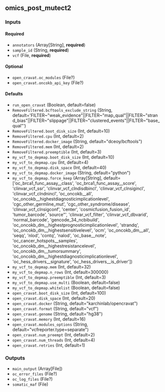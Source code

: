 
## omics_post_mutect2

### Inputs

#### Required

  * `annotators` (Array[String], **required**)
  * `sample_id` (String, **required**)
  * `vcf` (File, **required**)

#### Optional

  * `open_cravat.oc_modules` (File?)
  * `open_cravat.oncokb_api_key` (File?)

#### Defaults

  * `run_open_cravat` (Boolean, default=false)
  * `RemoveFiltered.bcftools_exclude_string` (String, default='FILTER~"weak_evidence"||FILTER~"map_qual"||FILTER~"strand_bias"||FILTER~"slippage"||FILTER~"clustered_events"||FILTER~"base_qual"')
  * `RemoveFiltered.boot_disk_size` (Int, default=10)
  * `RemoveFiltered.cpu` (Int, default=2)
  * `RemoveFiltered.docker_image` (String, default="dceoy/bcftools")
  * `RemoveFiltered.mem` (Int, default=2)
  * `RemoveFiltered.preemptible` (Int, default=3)
  * `my_vcf_to_depmap.boot_disk_size` (Int, default=10)
  * `my_vcf_to_depmap.cpu` (Int, default=4)
  * `my_vcf_to_depmap.disk_space` (Int, default=40)
  * `my_vcf_to_depmap.docker_image` (String, default="python")
  * `my_vcf_to_depmap.force_keep` (Array[String], default=['oc_brca1_func_assay__class', 'oc_brca1_func_assay__score', 'clinvar_vcf_ssr', 'clinvar_vcf_clndisdbincl', 'clinvar_vcf_clnsigincl', 'clinvar_vcf_clndnincl', 'oc_oncokb__all', 'oc_oncokb__highestdiagnosticimplicationlevel', 'cgc_other_germline_mut', 'cgc_other_syndrome/disease', 'clinvar_vcf_clnsigconf', 'center', 'cosmicfusion_fusion_id', 'tumor_barcode', 'source"', 'clinvar_vcf_filter', 'clinvar_vcf_dbvarid', 'normal_barcode', 'gencode_34_ncbibuild', 'oc_oncokb_dm__highestprognosticimplicationlevel', 'strandq', 'oc_oncokb_dm__highestsensitivelevel', 'ocm', 'oc_oncokb_dm__all', 'seqq', 'nlod', 'contq', 'nalod', 'oc_base__note', 'oc_cancer_hotspots__samples', 'oc_oncokb_dm__highestresistancelevel', 'oc_oncokb_dm__tumorsummary', 'oc_oncokb_dm__highestdiagnosticimplicationlevel', 'oc_hess_drivers__signature', 'oc_hess_drivers__is_driver'])
  * `my_vcf_to_depmap.mem` (Int, default=32)
  * `my_vcf_to_depmap.n_rows` (Int, default=300000)
  * `my_vcf_to_depmap.preemptible` (Int, default=3)
  * `my_vcf_to_depmap.use_multi` (Boolean, default=false)
  * `my_vcf_to_depmap.whitelist` (Boolean, default=false)
  * `open_cravat.boot_disk_size` (Int, default=100)
  * `open_cravat.disk_space` (Int, default=20)
  * `open_cravat.docker` (String, default="karchinlab/opencravat")
  * `open_cravat.format` (String, default="vcf")
  * `open_cravat.genome` (String, default="hg38")
  * `open_cravat.memory` (Int, default=16)
  * `open_cravat.modules_options` (String, default="vcfreporter.type=separate")
  * `open_cravat.num_preempt` (Int, default=2)
  * `open_cravat.num_threads` (Int, default=4)
  * `open_cravat.retries` (Int, default=1)

### Outputs

  * `main_output` (Array[File])
  * `oc_error_files` (File?)
  * `oc_log_files` (File?)
  * `somatic_maf` (File)
